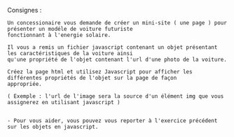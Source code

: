 Consignes :

    Un concessionaire vous demande de créer un mini-site ( une page ) pour présenter un modéle de voiture futuriste
    fonctionnant à l'energie solaire.

    Il vous a remis un fichier javascript contenant un objet présentant les caractéristiques de la voiture ainsi
    qu'une propriété de l'objet contenant l'url d'une photo de la voiture.

    Créez la page html et utilisez Javascript pour afficher les différentes propriétés de l'objet sur la page de façon
    appropriée.

    ( Exemple : l'url de l'image sera la source d'un élément img que vous assignerez en utilisant javascript )


    - Pour vous aider, vous pouvez vous reporter à l'exercice précédent sur les objets en javascript.

